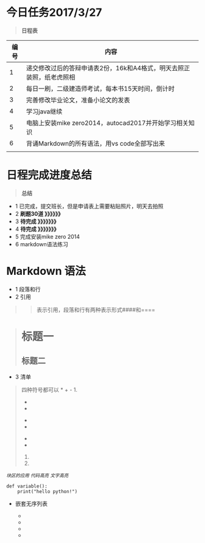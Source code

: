 # 今日任务2017/3/27

> **日程表**

|编号|内容|
|-----|------|
|1|递交修改过后的答辩申请表2份，16k和A4格式，明天去照正装照，纸老虎照相|
|2|每日一刷，二级建造师考试，每本书15天时间，倒计时|
|3|完善修改毕业论文，准备小论文的发表|
|4|学习java继续|
|5|电脑上安装mike zero2014，autocad2017并开始学习相关知识|
|6|背诵Markdown的所有语法，用vs code全部写出来|
|||

# 日程完成进度总结

> **总结**

* 1 已完成，提交班长，但是申请表上需要粘贴照片，明天去拍照
* 2 **刷题30道 》》》》》》**
* 3 **待完成 》》》》》》》**
* 4 **待完成 》》》》》》》**
* 5 完成安装mike zero 2014
* 6 markdown语法练习


# **Markdown 语法**


* 1 段落和行
* 2 引用

> >表示引用，段落和行有两种表示形式####和====

> 标题一
> =====================================
> 标题二
> ------------

* 3 清单
> 四种符号都可以 *  + - 1.
>
> *
> *
> +
> +
> -
> -
> 1.
> 2.

    
*`块区的应用` `代码高亮` `文字高亮`*

```
def variable():
    print("hello python!")
```

* 嵌套无序列表

    + 
    -
    -
    +
